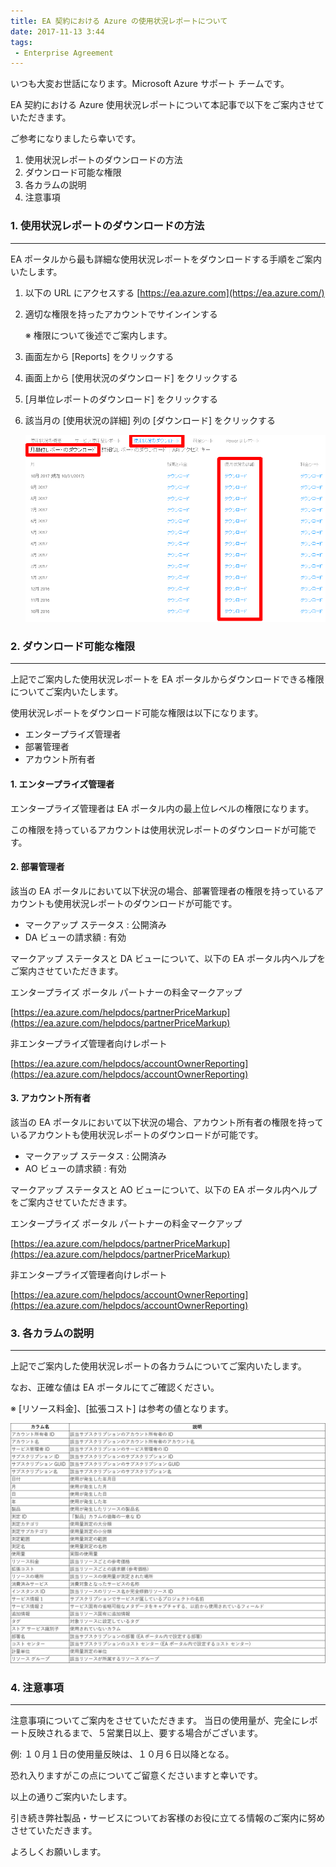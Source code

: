 ```yaml
---
title: EA 契約における Azure の使用状況レポートについて
date: 2017-11-13 3:44
tags:
 - Enterprise Agreement
---
```


いつも大変お世話になります。Microsoft Azure サポート チームです。

EA 契約における Azure 使用状況レポートについて本記事で以下をご案内させていただきます。

ご参考になりましたら幸いです。

1.  使用状況レポートのダウンロードの方法
2.  ダウンロード可能な権限
3.  各カラムの説明
4.  注意事項


### 1\. 使用状況レポートのダウンロードの方法

___

EA ポータルから最も詳細な使用状況レポートをダウンロードする手順をご案内いたします。

1.  以下の URL にアクセスする
    [https://ea.azure.com](https://ea.azure.com/)
    
2.  適切な権限を持ったアカウントでサインインする
    
    ※ 権限について後述でご案内します。
    
3.  画面左から \[Reports\] をクリックする
4.  画面上から \[使用状況のダウンロード\] をクリックする
5.  \[月単位レポートのダウンロード\] をクリックする
6.  該当月の \[使用状況の詳細\] 列の \[ダウンロード\] をクリックする
    
    ![](./20171113a/20171110001.png)
    

### 2\. ダウンロード可能な権限

___

上記でご案内した使用状況レポートを EA ポータルからダウンロードできる権限についてご案内いたします。

使用状況レポートをダウンロード可能な権限は以下になります。

-   エンタープライズ管理者
-   部署管理者
-   アカウント所有者

#### 1\. エンタープライズ管理者

エンタープライズ管理者は EA ポータル内の最上位レベルの権限になります。

この権限を持っているアカウントは使用状況レポートのダウンロードが可能です。

#### 2\. 部署管理者

該当の EA ポータルにおいて以下状況の場合、部署管理者の権限を持っているアカウントも使用状況レポートのダウンロードが可能です。

-   マークアップ ステータス : 公開済み
-   DA ビューの請求額 : 有効

マークアップ ステータスと DA ビューについて、以下の EA ポータル内ヘルプをご案内させていただきます。

エンタープライズ ポータル パートナーの料金マークアップ

[https://ea.azure.com/helpdocs/partnerPriceMarkup](https://ea.azure.com/helpdocs/partnerPriceMarkup)

非エンタープライズ管理者向けレポート

[https://ea.azure.com/helpdocs/accountOwnerReporting](https://ea.azure.com/helpdocs/accountOwnerReporting)

#### 3\. アカウント所有者

該当の EA ポータルにおいて以下状況の場合、アカウント所有者の権限を持っているアカウントも使用状況レポートのダウンロードが可能です。

-   マークアップ ステータス : 公開済み
-   AO ビューの請求額 : 有効

マークアップ ステータスと AO ビューについて、以下の EA ポータル内ヘルプをご案内させていただきます。

エンタープライズ ポータル パートナーの料金マークアップ

[https://ea.azure.com/helpdocs/partnerPriceMarkup](https://ea.azure.com/helpdocs/partnerPriceMarkup)

非エンタープライズ管理者向けレポート

[https://ea.azure.com/helpdocs/accountOwnerReporting](https://ea.azure.com/helpdocs/accountOwnerReporting)

### 3\. 各カラムの説明

___

上記でご案内した使用状況レポートの各カラムについてご案内いたします。

なお、正確な値は EA ポータルにてご確認ください。

※ \[リソース料金\]、\[拡張コスト\] は参考の値となります。

![](./20171113a/20171110002.png)




### 4. 注意事項

___

注意事項についてご案内をさせていただきます。
当日の使用量が、完全にレポート反映されるまで、５営業日以上、要する場合がございます。

例: １０月１日の使用量反映は、１０月６日以降となる。

恐れ入りますがこの点についてご留意くださいますと幸いです。

以上の通りご案内いたします。

引き続き弊社製品・サービスについてお客様のお役に立てる情報のご案内に努めさせていただきます。

よろしくお願いします。